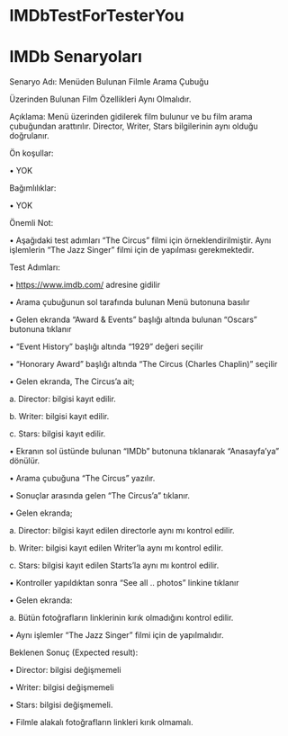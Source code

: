 # IMDbTestForTesterYou


# IMDb Senaryoları

Senaryo Adı: Menüden Bulunan Filmle Arama Çubuğu

Üzerinden Bulunan Film Özellikleri Aynı Olmalıdır.

Açıklama: Menü üzerinden gidilerek film bulunur ve bu film arama çubuğundan
arattırılır. Director, Writer, Stars bilgilerinin aynı olduğu doğrulanır.

Ön koşullar:

• YOK

Bağımlılıklar:

• YOK

Önemli Not:

• Aşağıdaki test adımları “The Circus” filmi için örneklendirilmiştir. Aynı
işlemlerin “The Jazz Singer” filmi için de yapılması gerekmektedir.

Test Adımları:

• https://www.imdb.com/ adresine gidilir

• Arama çubuğunun sol tarafında bulunan Menü butonuna basılır

• Gelen ekranda “Award & Events” başlığı altında bulunan “Oscars” butonuna
tıklanır

• “Event History” başlığı altında “1929” değeri seçilir

• “Honorary Award” başlığı altında “The Circus (Charles Chaplin)” seçilir

• Gelen ekranda, The Circus’a ait;

  a. Director: bilgisi kayıt edilir.

  b. Writer: bilgisi kayıt edilir.

  c. Stars: bilgisi kayıt edilir.


• Ekranın sol üstünde bulunan “IMDb” butonuna tıklanarak “Anasayfa’ya”
dönülür.

• Arama çubuğuna “The Circus” yazılır.

• Sonuçlar arasında gelen “The Circus’a” tıklanır.

• Gelen ekranda;

  a. Director: bilgisi kayıt edilen directorle aynı mı kontrol edilir.

  b. Writer: bilgisi kayıt edilen Writer’la aynı mı kontrol edilir.

  c. Stars: bilgisi kayıt edilen Starts’la aynı mı kontrol edilir.

• Kontroller yapıldıktan sonra “See all .. photos” linkine tıklanır

• Gelen ekranda:

a. Bütün fotoğrafların linklerinin kırık olmadığını kontrol edilir.

• Aynı işlemler “The Jazz Singer” filmi için de yapılmalıdır.

Beklenen Sonuç (Expected result):

• Director: bilgisi değişmemeli

• Writer: bilgisi değişmemeli

• Stars: bilgisi değişmemeli.

• Filmle alakalı fotoğrafların linkleri kırık olmamalı.
